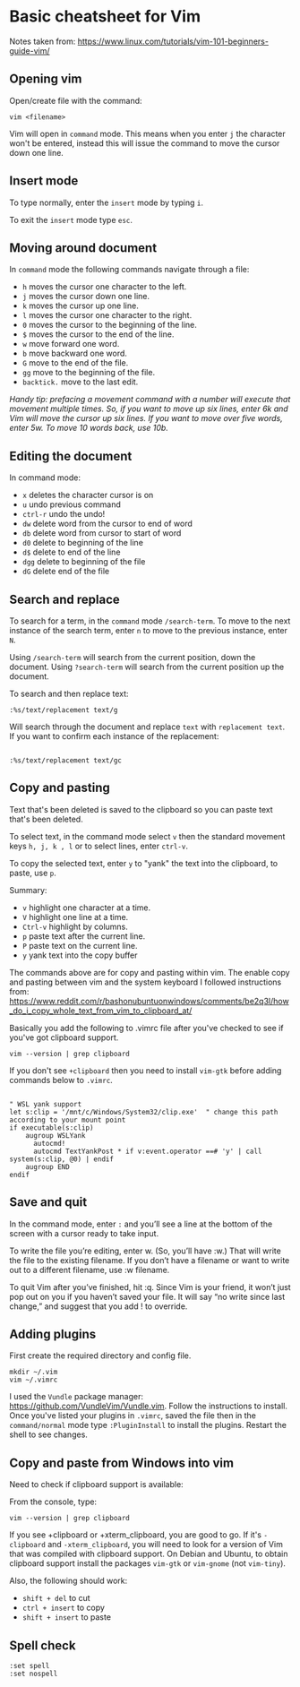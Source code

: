 # Basic cheatsheet for Vim


Notes taken from: https://www.linux.com/tutorials/vim-101-beginners-guide-vim/

## Opening vim


Open/create file with the command:

```
vim <filename>

```
Vim will open in `command` mode. This means when you enter `j` the character won't be entered, instead this will issue the command to move the cursor down one line.


## Insert mode

To type normally, enter the `insert` mode by typing `i`.

To exit the `insert` mode type `esc`.

## Moving around document

In `command` mode the following commands navigate through a file:

* `h` moves the cursor one character to the left.
* `j` moves the cursor down one line.
* `k` moves the cursor up one line.
* `l` moves the cursor one character to the right.
* `0` moves the cursor to the beginning of the line.
* `$` moves the cursor to the end of the line.
* `w` move forward one word.
* `b` move backward one word.
* `G` move to the end of the file.
* `gg` move to the beginning of the file.
* `backtick.` move to the last edit.

*Handy tip: prefacing a movement command with a number will execute that movement multiple times. So, if you want to move up six lines, enter 6k and Vim will move the cursor up six lines. If you want to move over five words, enter 5w. To move 10 words back, use 10b.*


## Editing the document

In command mode:


* `x` deletes the character cursor is on
* `u` undo previous command
* `ctrl-r` undo the undo!
* `dw` delete word from the cursor to end of word
* `db` delete word from cursor to start of word
* `d0` delete to beginning of the line
* `d$` delete to end of the line
* `dgg` delete to beginning of the file
* `dG` delete end of the file


## Search and replace

To search for a term, in the `command` mode `/search-term`. To move to the next instance of the search term, enter `n` to move to the previous instance, enter `N`. 

Using `/search-term` will search from the current position, down the document. Using `?search-term` will search from the current position up the document. 

To search and then replace text:
```
:%s/text/replacement text/g
```
Will search through the document and replace `text` with `replacement text`. If you want to confirm each instance of the replacement:
```

:%s/text/replacement text/gc
```
## Copy and pasting


Text that's been deleted is saved to the clipboard so you can paste text that's been deleted. 

To select text, in the command mode select `v` then the standard movement keys `h, j, k , l` or to select lines, enter `ctrl-v`.

To copy the selected text, enter `y` to "yank" the text into the clipboard, to paste, use `p`.


Summary:

* `v` highlight one character at a time.
* `V` highlight one line at a time.
* `Ctrl-v` highlight by columns.
* `p` paste text after the current line.
* `P` paste text on the current line.
* `y` yank text into the copy buffer

The commands above are for copy and pasting within vim. The enable copy and pasting between vim and the system keyboard I followed instructions from: https://www.reddit.com/r/bashonubuntuonwindows/comments/be2q3l/how_do_i_copy_whole_text_from_vim_to_clipboard_at/

Basically you add the following to .vimrc file after you've checked to see if you've got clipboard support.
```
vim --version | grep clipboard
```
If you don't see `+clipboard` then you need to install `vim-gtk` before adding commands below to `.vimrc`.

```

" WSL yank support
let s:clip = '/mnt/c/Windows/System32/clip.exe'  " change this path according to your mount point
if executable(s:clip)
    augroup WSLYank
      autocmd!
      autocmd TextYankPost * if v:event.operator ==# 'y' | call system(s:clip, @0) | endif
    augroup END
endif
```


## Save and quit

In the command mode, enter `:` and you’ll see a line at the bottom of the screen with a cursor ready to take input.

To write the file you’re editing, enter w. (So, you’ll have :w.) That will write the file to the existing filename. If you don’t have a filename or want to write out to a different filename, use :w filename.

To quit Vim after you’ve finished, hit :q. Since Vim is your friend, it won’t just pop out on you if you haven’t saved your file. It will say “no write since last change,” and suggest that you add ! to override.


## Adding plugins


First create the required directory and config file.

```
mkdir ~/.vim
vim ~/.vimrc
```

I used the `Vundle` package manager: https://github.com/VundleVim/Vundle.vim. Follow the instructions to install. Once you've listed your plugins in `.vimrc`, saved the file then in the `command/normal` mode type `:PluginInstall` to install the plugins. Restart the shell to see changes. 



## Copy and paste from Windows into vim

Need to check if clipboard support is available:

From the console, type:

```
vim --version | grep clipboard
```

If you see +clipboard or +xterm_clipboard, you are good to go. If it's `-clipboard` and `-xterm_clipboard`, you will need to look for a version of Vim that was compiled with clipboard support. On Debian and Ubuntu, to obtain clipboard support install the packages `vim-gtk` or `vim-gnome` (not `vim-tiny`).

Also, the following should work:
* `shift + del` to cut
* `ctrl + insert` to copy
* `shift + insert` to paste 


## Spell check


```
:set spell
:set nospell
```


